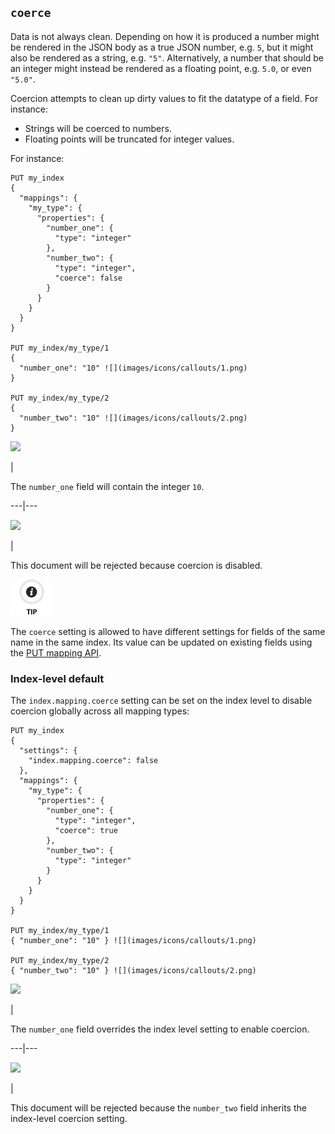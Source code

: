 ## `coerce`

Data is not always clean. Depending on how it is produced a number might be rendered in the JSON body as a true JSON number, e.g. `5`, but it might also be rendered as a string, e.g. `"5"`. Alternatively, a number that should be an integer might instead be rendered as a floating point, e.g. `5.0`, or even `"5.0"`.

Coercion attempts to clean up dirty values to fit the datatype of a field. For instance:

  * Strings will be coerced to numbers. 
  * Floating points will be truncated for integer values. 



For instance:
    
    
    PUT my_index
    {
      "mappings": {
        "my_type": {
          "properties": {
            "number_one": {
              "type": "integer"
            },
            "number_two": {
              "type": "integer",
              "coerce": false
            }
          }
        }
      }
    }
    
    PUT my_index/my_type/1
    {
      "number_one": "10" ![](images/icons/callouts/1.png)
    }
    
    PUT my_index/my_type/2
    {
      "number_two": "10" ![](images/icons/callouts/2.png)
    }

![](images/icons/callouts/1.png)

| 

The `number_one` field will contain the integer `10`.   
  
---|---  
  
![](images/icons/callouts/2.png)

| 

This document will be rejected because coercion is disabled.   
  
![Tip](images/icons/tip.png)

The `coerce` setting is allowed to have different settings for fields of the same name in the same index. Its value can be updated on existing fields using the [PUT mapping API](indices-put-mapping.html "Put Mapping").

### Index-level default

The `index.mapping.coerce` setting can be set on the index level to disable coercion globally across all mapping types:
    
    
    PUT my_index
    {
      "settings": {
        "index.mapping.coerce": false
      },
      "mappings": {
        "my_type": {
          "properties": {
            "number_one": {
              "type": "integer",
              "coerce": true
            },
            "number_two": {
              "type": "integer"
            }
          }
        }
      }
    }
    
    PUT my_index/my_type/1
    { "number_one": "10" } ![](images/icons/callouts/1.png)
    
    PUT my_index/my_type/2
    { "number_two": "10" } ![](images/icons/callouts/2.png)

![](images/icons/callouts/1.png)

| 

The `number_one` field overrides the index level setting to enable coercion.   
  
---|---  
  
![](images/icons/callouts/2.png)

| 

This document will be rejected because the `number_two` field inherits the index-level coercion setting. 
